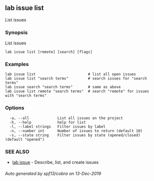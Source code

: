 ## lab issue list

List issues

### Synopsis

List issues

```
lab issue list [remote] [search] [flags]
```

### Examples

```
lab issue list                        # list all open issues
lab issue list "search terms"         # search issues for "search terms"
lab issue search "search terms"       # same as above
lab issue list remote "search terms"  # search "remote" for issues with "search terms"
```

### Options

```
  -a, --all             List all issues on the project
  -h, --help            help for list
  -l, --label strings   Filter issues by label
  -n, --number int      Number of issues to return (default 10)
  -s, --state string    Filter issues by state (opened/closed) (default "opened")
```

### SEE ALSO

* [lab issue](lab_issue.md)	 - Describe, list, and create issues

###### Auto generated by spf13/cobra on 13-Dec-2019
